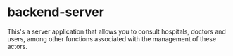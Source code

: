 # backend-server
This's a server application that allows you to consult hospitals, doctors and users, among other functions associated with the management of these actors.
